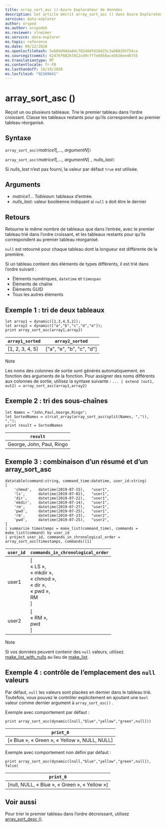 ```yaml
---
title: array_sort_asc ()-Azure Explorateur de données
description: Cet article décrit array_sort_asc () dans Azure Explorateur de données.
services: data-explorer
author: orspod
ms.author: orspodek
ms.reviewer: slneimer
ms.service: data-explorer
ms.topic: reference
ms.date: 09/22/2020
ms.openlocfilehash: 5e669d9dda84c70240dfd16d15c3a988293f54ce
ms.sourcegitcommit: 62476f682b7812cd9cff7e6958ace5636ee46755
ms.translationtype: MT
ms.contentlocale: fr-FR
ms.lasthandoff: 10/19/2020
ms.locfileid: "92169641"
---
```

# <a name="array_sort_asc"></a>array_sort_asc ()

Reçoit un ou plusieurs tableaux. Trie le premier tableau dans l’ordre croissant. Classe les tableaux restants pour qu’ils correspondent au premier tableau réorganisé.

## <a name="syntax"></a>Syntaxe

`array_sort_asc(`*matrice1*[,..., *argumentN*]`)`

`array_sort_asc(`*matrice1*[,..., *argumentN*] `,` *nulls_last*`)`

Si *nulls_last* n’est pas fourni, la valeur par défaut `true` est utilisée.

## <a name="arguments"></a>Arguments

* *matrice1... Tableaun*: tableaux d’entrée.
* *nulls_last*: valeur booléenne indiquant si `null` s doit être le dernier

## <a name="returns"></a>Retours

Retourne le même nombre de tableaux que dans l’entrée, avec le premier tableau trié dans l’ordre croissant, et les tableaux restants pour qu’ils correspondent au premier tableau réorganisé.

`null` est retourné pour chaque tableau dont la longueur est différente de la première.

Si un tableau contient des éléments de types différents, il est trié dans l’ordre suivant :

* Éléments numériques, `datetime` et `timespan`
* Éléments de chaîne
* Éléments GUID
* Tous les autres éléments

## <a name="example-1---sorting-two-arrays"></a>Exemple 1 : tri de deux tableaux

<!-- csl: https://help.kusto.windows.net:443/Samples -->
```kusto
let array1 = dynamic([1,3,4,5,2]);
let array2 = dynamic(["a","b","c","d","e"]);
print array_sort_asc(array1,array2)
```

|`array1_sorted`|`array2_sorted`|
|---|---|
|[1, 2, 3, 4, 5]|["a", "e", "b", "c", "d"]|

> [!Note]
> Les noms des colonnes de sortie sont générés automatiquement, en fonction des arguments de la fonction. Pour assigner des noms différents aux colonnes de sortie, utilisez la syntaxe suivante : `... | extend (out1, out2) = array_sort_asc(array1,array2)`

## <a name="example-2---sorting-substrings"></a>Exemple 2 : tri des sous-chaînes

<!-- csl: https://help.kusto.windows.net:443/Samples -->
```kusto
let Names = "John,Paul,George,Ringo";
let SortedNames = strcat_array(array_sort_asc(split(Names, ",")), ",");
print result = SortedNames
```

|`result`|
|---|
|George, John, Paul, Ringo|

## <a name="example-3---combining-summarize-and-array_sort_asc"></a>Exemple 3 : combinaison d’un résumé et d’un array_sort_asc

<!-- csl: https://help.kusto.windows.net:443/Samples -->
```kusto
datatable(command:string, command_time:datetime, user_id:string)
[
    'chmod',   datetime(2019-07-15),   "user1",
    'ls',      datetime(2019-07-02),   "user1",
    'dir',     datetime(2019-07-22),   "user1",
    'mkdir',   datetime(2019-07-14),   "user1",
    'rm',      datetime(2019-07-27),   "user1",
    'pwd',     datetime(2019-07-25),   "user1",
    'rm',      datetime(2019-07-23),   "user2",
    'pwd',     datetime(2019-07-25),   "user2",
]
| summarize timestamps = make_list(command_time), commands = make_list(command) by user_id
| project user_id, commands_in_chronological_order = array_sort_asc(timestamps, commands)[1]
```

|`user_id`|`commands_in_chronological_order`|
|---|---|
|user1|[<br>  « LS »,<br>  « mkdir »,<br>  « chmod »,<br>  « dir »,<br>  « pwd »,<br>  RM<br>]|
|user2|[<br>  « RM »,<br>  pwd<br>]|

> [!Note]
> Si vos données peuvent contenir des `null` valeurs, utilisez [make_list_with_nulls](make-list-with-nulls-aggfunction.md) au lieu de [make_list](makelist-aggfunction.md).

## <a name="example-4---controlling-location-of-null-values"></a>Exemple 4 : contrôle de l’emplacement des `null` valeurs

Par défaut, `null` les valeurs sont placées en dernier dans le tableau trié. Toutefois, vous pouvez le contrôler explicitement en ajoutant une `bool` valeur comme dernier argument à `array_sort_asc()` .

Exemple avec comportement par défaut :

<!-- csl: https://help.kusto.windows.net:443/Samples -->
```kusto
print array_sort_asc(dynamic([null,"blue","yellow","green",null]))
```

|`print_0`|
|---|
|[« Blue », « Green », « Yellow », NULL, NULL]|

Exemple avec comportement non défini par défaut :

<!-- csl: https://help.kusto.windows.net:443/Samples -->
```kusto
print array_sort_asc(dynamic([null,"blue","yellow","green",null]), false)
```

|`print_0`|
|---|
|[null, NULL, « Blue », « Green », « Yellow »]|

## <a name="see-also"></a>Voir aussi

Pour trier le premier tableau dans l’ordre décroissant, utilisez [array_sort_desc ()](arraysortdescfunction.md).
